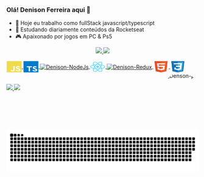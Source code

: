### Olá! Denison Ferreira aqui 👋

- 🔭 Hoje eu trabalho como fullStack javascript/typescript
- 🌱 Estudando diariamente conteúdos da Rocketseat
- 🎮 Apaixonado por jogos em PC & Ps5

<div align="center">
  <a href="https://github.com/denisonfer">
  <img height="180em" src="https://github-readme-stats.vercel.app/api?username=denisonfer&show_icons=true&theme=dracula&include_all_commits=true&count_private=true"/>
  <img height="180em" src="https://github-readme-stats.vercel.app/api/top-langs/?username=denisonfer&layout=compact&langs_count=7&theme=dracula"/>
</div>

<div style="display: inline_block"><br>
  <img align="center" alt="Denison-Js" height="30" width="40" src="https://raw.githubusercontent.com/devicons/devicon/master/icons/javascript/javascript-plain.svg">
  <img align="center" alt="Denison-Ts" height="30" width="40" src="https://raw.githubusercontent.com/devicons/devicon/master/icons/typescript/typescript-plain.svg">
  <img align="center" alt="Denison-NodeJs" height="30" width="40" src="https://cdn.jsdelivr.net/gh/devicons/devicon/icons/nodejs/nodejs-original.svg" >
  <img align="center" alt="Denison-React" height="30" width="40" src="https://raw.githubusercontent.com/devicons/devicon/master/icons/react/react-original.svg">
  <img align="center" alt="Denison-Redux" height="30" width="40" src="https://cdn.jsdelivr.net/gh/devicons/devicon/icons/redux/redux-original.svg">
  <img align="center" alt="Denison-HTML" height="30" width="40" src="https://raw.githubusercontent.com/devicons/devicon/master/icons/html5/html5-original.svg">
  <img align="center" alt="Denison-CSS" height="30" width="40" src="https://raw.githubusercontent.com/devicons/devicon/master/icons/css3/css3-original.svg">

    
  <img align="right" alt="Denson-pic" height="150" style="border-radius:50px;" src="https://c.tenor.com/pPKOYQpTO8AAAAAM/monkey-developer.gif">
</div>
  
  ##
  
  <div>
    <a href="https://www.linkedin.com/in/denison-ferreira-367502153/" target="_blank">
      <img src="https://img.shields.io/badge/LinkedIn-0077B5?style=for-the-badge&logo=linkedin&logoColor=white">
      </a>
    <a href="mailto:denisonfer.dev@gmail.com" target="_blank">
      <img src="https://img.shields.io/badge/Gmail-D14836?style=for-the-badge&logo=gmail&logoColor=white">
      </a>
    </div>
  
  ![Snake animation](https://github.com/denisonfer/denisonfer/blob/output/github-contribution-grid-snake.svg)
 
  
